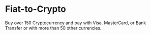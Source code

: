 # Fiat-to-Crypto
Buy over 150 Cryptocurrency and pay with Visa, MasterCard, or Bank Transfer or with more than 50 other currencies.
